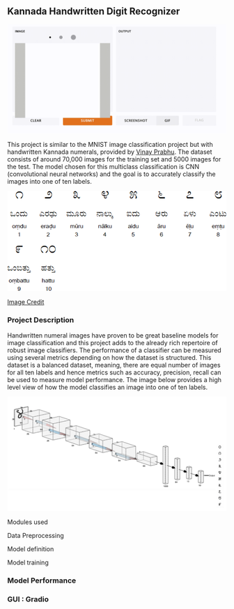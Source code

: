## Kannada Handwritten Digit Recognizer

![Alt Text](kannadadigits.gif)

This project is similar to the MNIST image classification project but with handwritten Kannada numerals, provided by [Vinay Prabhu](https://www.kaggle.com/c/Kannada-MNIST). The dataset consists of around 70,000 images for the training set and 5000 images for the test. The model chosen for this multiclass classification is CNN (convolutional neural networks) and the goal is to accurately classify the images into one of ten labels. 

![Alt Text](kannada4.gif)

[Image Credit](https://omniglot.com/writing/kannada.htm)

### Project Description 

Handwritten numeral images have proven to be great baseline models for image classification and this project adds to the already rich repertoire of robust image classifiers. The performance of a classifier can be measured using several metrics depending on how the dataset is structured. This dataset is a balanced dataset, meaning, there are equal number of images for all ten labels and hence metrics such as accuracy, precision, recall can be used to measure model performance. 
The image below provides a high level view of how the model classifies an image into one of ten labels. 

![Alt Text](CNNML.png)

Modules used

Data Preprocessing

Model definition

Model training 

### Model Performance 

### GUI : Gradio 
